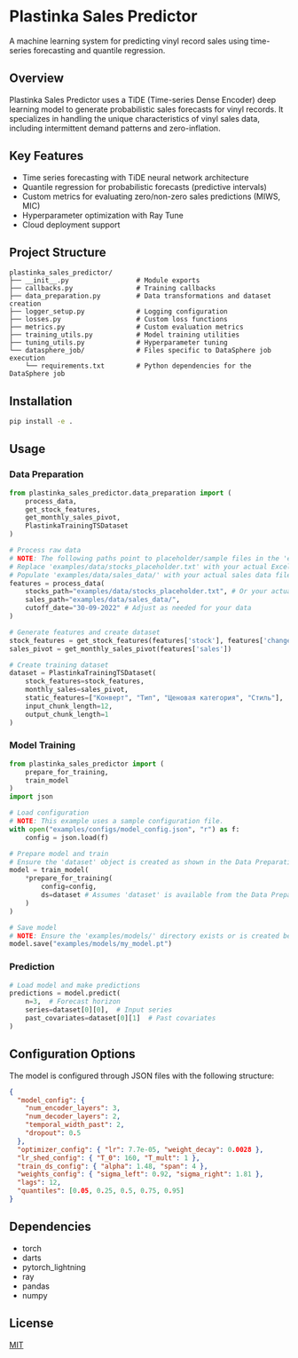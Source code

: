 # Plastinka Sales Predictor

A machine learning system for predicting vinyl record sales using time-series forecasting and quantile regression.

## Overview

Plastinka Sales Predictor uses a TiDE (Time-series Dense Encoder) deep learning model to generate probabilistic sales forecasts for vinyl records. It specializes in handling the unique characteristics of vinyl sales data, including intermittent demand patterns and zero-inflation.

## Key Features

- Time series forecasting with TiDE neural network architecture
- Quantile regression for probabilistic forecasts (predictive intervals)
- Custom metrics for evaluating zero/non-zero sales predictions (MIWS, MIC)
- Hyperparameter optimization with Ray Tune
- Cloud deployment support

## Project Structure

```
plastinka_sales_predictor/
├── __init__.py                 # Module exports
├── callbacks.py                # Training callbacks
├── data_preparation.py         # Data transformations and dataset creation
├── logger_setup.py             # Logging configuration
├── losses.py                   # Custom loss functions
├── metrics.py                  # Custom evaluation metrics
├── training_utils.py           # Model training utilities
├── tuning_utils.py             # Hyperparameter tuning
└── datasphere_job/             # Files specific to DataSphere job execution
    └── requirements.txt        # Python dependencies for the DataSphere job
```

## Installation

```bash
pip install -e .
```

## Usage

### Data Preparation

```python
from plastinka_sales_predictor.data_preparation import (
    process_data,
    get_stock_features,
    get_monthly_sales_pivot,
    PlastinkaTrainingTSDataset
)

# Process raw data
# NOTE: The following paths point to placeholder/sample files in the 'examples' directory.
# Replace 'examples/data/stocks_placeholder.txt' with your actual Excel file (e.g., stocks.xlsx).
# Populate 'examples/data/sales_data/' with your actual sales data files.
features = process_data(
    stocks_path="examples/data/stocks_placeholder.txt", # Or your actual 'stocks.xlsx'
    sales_path="examples/data/sales_data/",
    cutoff_date="30-09-2022" # Adjust as needed for your data
)

# Generate features and create dataset
stock_features = get_stock_features(features['stock'], features['change'])
sales_pivot = get_monthly_sales_pivot(features['sales'])

# Create training dataset
dataset = PlastinkaTrainingTSDataset(
    stock_features=stock_features,
    monthly_sales=sales_pivot,
    static_features=["Конверт", "Тип", "Ценовая категория", "Стиль"],
    input_chunk_length=12,
    output_chunk_length=1
)
```

### Model Training

```python
from plastinka_sales_predictor import (
    prepare_for_training,
    train_model
)
import json

# Load configuration
# NOTE: This example uses a sample configuration file.
with open("examples/configs/model_config.json", "r") as f:
    config = json.load(f)

# Prepare model and train
# Ensure the 'dataset' object is created as shown in the Data Preparation section.
model = train_model(
    *prepare_for_training(
        config=config,
        ds=dataset # Assumes 'dataset' is available from the Data Preparation step
    )
)

# Save model
# NOTE: Ensure the 'examples/models/' directory exists or is created before running.
model.save("examples/models/my_model.pt")
```

### Prediction

```python
# Load model and make predictions
predictions = model.predict(
    n=3,  # Forecast horizon
    series=dataset[0][0],  # Input series
    past_covariates=dataset[0][1]  # Past covariates
)
```

## Configuration Options

The model is configured through JSON files with the following structure:

```json
{
  "model_config": {
    "num_encoder_layers": 3,
    "num_decoder_layers": 2,
    "temporal_width_past": 2,
    "dropout": 0.5
  },
  "optimizer_config": { "lr": 7.7e-05, "weight_decay": 0.0028 },
  "lr_shed_config": { "T_0": 160, "T_mult": 1 },
  "train_ds_config": { "alpha": 1.48, "span": 4 },
  "weights_config": { "sigma_left": 0.92, "sigma_right": 1.81 },
  "lags": 12,
  "quantiles": [0.05, 0.25, 0.5, 0.75, 0.95]
}
```

## Dependencies

- torch
- darts
- pytorch_lightning
- ray
- pandas
- numpy

## License

[MIT](LICENSE)

